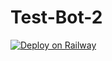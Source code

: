 # Test-Bot-2
[![Deploy on Railway](https://railway.app/button.svg)](https://railway.app/new/template?template_repo=https://Dark-Robin/Test-Bot-2)
